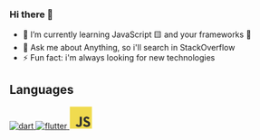 ### Hi there 👋


- 🌱 I’m currently learning JavaScript 🟨 and your frameworks 🌌
- 💬 Ask me about Anything, so i'll search in StackOverflow
- ⚡ Fun fact: i'm always looking for new technologies  

## Languages
<a href="https://dart.dev" target="_blank" rel="noreferrer"> <img src="https://www.vectorlogo.zone/logos/dartlang/dartlang-icon.svg" alt="dart" width="40" height="40"/> </a> <a href="https://flutter.dev" target="_blank" rel="noreferrer"> <img src="https://www.vectorlogo.zone/logos/flutterio/flutterio-icon.svg" alt="flutter" width="40" height="40"/> </a> <a href="https://developer.mozilla.org/en-US/docs/Web/JavaScript" target="_blank" rel="noreferrer"> <img src="https://raw.githubusercontent.com/devicons/devicon/master/icons/javascript/javascript-original.svg" alt="javascript" width="40" height="40"/> </a>

<!-- <img src="https://www.codewars.com/users/PetSon/badges/small"></img> -->





